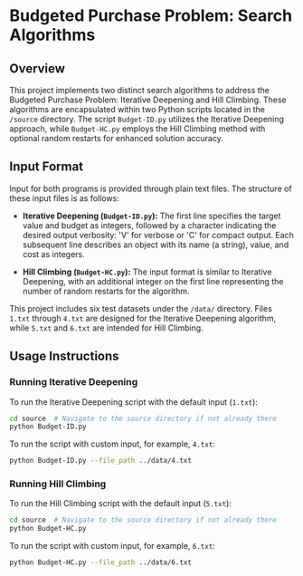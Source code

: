 # Budgeted Purchase Problem: Search Algorithms

## Overview
This project implements two distinct search algorithms to address the Budgeted Purchase Problem: Iterative Deepening and Hill Climbing. These algorithms are encapsulated within two Python scripts located in the `/source` directory. The script `Budget-ID.py` utilizes the Iterative Deepening approach, while `Budget-HC.py` employs the Hill Climbing method with optional random restarts for enhanced solution accuracy.

## Input Format
Input for both programs is provided through plain text files. The structure of these input files is as follows:

- **Iterative Deepening (`Budget-ID.py`):** The first line specifies the target value and budget as integers, followed by a character indicating the desired output verbosity: 'V' for verbose or 'C' for compact output. Each subsequent line describes an object with its name (a string), value, and cost as integers.

- **Hill Climbing (`Budget-HC.py`):** The input format is similar to Iterative Deepening, with an additional integer on the first line representing the number of random restarts for the algorithm.

This project includes six test datasets under the `/data/` directory. Files `1.txt` through `4.txt` are designed for the Iterative Deepening algorithm, while `5.txt` and `6.txt` are intended for Hill Climbing.

## Usage Instructions

### Running Iterative Deepening
To run the Iterative Deepening script with the default input (`1.txt`):

```bash
cd source  # Navigate to the source directory if not already there
python Budget-ID.py
```

To run the script with custom input, for example, `4.txt`:
```bash
python Budget-ID.py --file_path ../data/4.txt
```

### Running Hill Climbing
To run the Hill Climbing script with the default input (`5.txt`):
```bash
cd source  # Navigate to the source directory if not already there
python Budget-HC.py
```

To run the script with custom input, for example, `6.txt`:
```bash
python Budget-HC.py --file_path ../data/6.txt
```